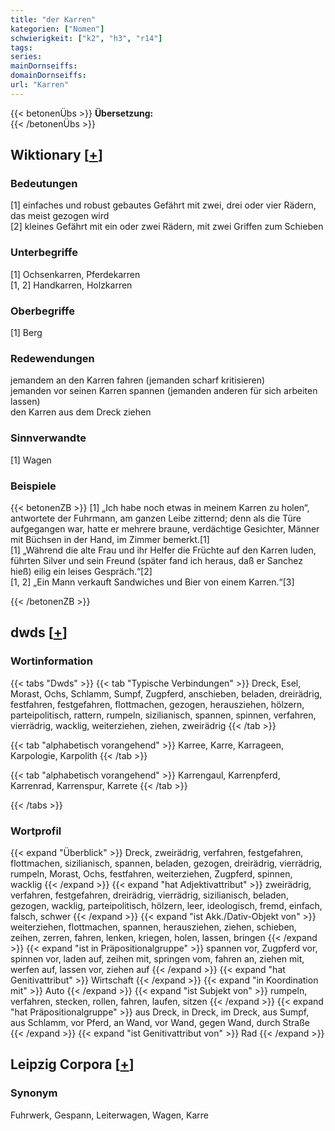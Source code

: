 ```yaml
---
title: "der Karren"
kategorien: ["Nomen"]
schwierigkeit: ["k2", "h3", "r14"]
tags:
series:
mainDornseiffs:
domainDornseiffs:
url: "Karren"
---
```


{{< betonenÜbs >}}
**Übersetzung:**  
{{< /betonenÜbs >}}

## Wiktionary [[+](https://de.wiktionary.org/wiki/Karren)]

### Bedeutungen
[1] einfaches und robust gebautes Gefährt mit zwei, drei oder vier Rädern, das meist gezogen wird  
[2] kleines Gefährt mit ein oder zwei Rädern, mit zwei Griffen zum Schieben  

### Unterbegriffe
[1] Ochsenkarren, Pferdekarren  
[1, 2] Handkarren, Holzkarren  

### Oberbegriffe
[1] Berg  

### Redewendungen
jemandem an den Karren fahren (jemanden scharf kritisieren)  
jemanden vor seinen Karren spannen (jemanden anderen für sich arbeiten lassen)  
den Karren aus dem Dreck ziehen  

### Sinnverwandte
[1] Wagen  

### Beispiele
{{< betonenZB >}}
[1] „Ich habe noch etwas in meinem Karren zu holen“, antwortete der Fuhrmann, am ganzen Leibe zitternd; denn als die Türe aufgegangen war, hatte er mehrere braune, verdächtige Gesichter, Männer mit Büchsen in der Hand, im Zimmer bemerkt.[1]  
[1] „Während die alte Frau und ihr Helfer die Früchte auf den Karren luden, führten Silver und sein Freund (später fand ich heraus, daß er Sanchez hieß) eilig ein leises Gespräch.“[2]  
[1, 2] „Ein Mann verkauft Sandwiches und Bier von einem Karren.“[3]  

{{< /betonenZB >}}


## dwds [[+](https://www.dwds.de/wb/Karren)]

### Wortinformation
{{< tabs "Dwds" >}}
{{< tab "Typische Verbindungen" >}}
Dreck, Esel, Morast, Ochs, Schlamm, Sumpf, Zugpferd, anschieben, beladen, dreirädrig, festfahren, festgefahren, flottmachen, gezogen, herausziehen, hölzern, parteipolitisch, rattern, rumpeln, sizilianisch, spannen, spinnen, verfahren, vierrädrig, wacklig, weiterziehen, ziehen, zweirädrig
{{< /tab >}}

{{< tab "alphabetisch vorangehend" >}}
Karree, Karre, Karrageen, Karpologie, Karpolith
{{< /tab >}}

{{< tab "alphabetisch vorangehend" >}}
Karrengaul, Karrenpferd, Karrenrad, Karrenspur, Karrete
{{< /tab >}}

{{< /tabs >}}

### Wortprofil
{{< expand "Überblick" >}} Dreck, zweirädrig, verfahren, festgefahren, flottmachen, sizilianisch, spannen, beladen, gezogen, dreirädrig, vierrädrig, rumpeln, Morast, Ochs, festfahren, weiterziehen, Zugpferd, spinnen, wacklig {{< /expand >}}
{{< expand "hat Adjektivattribut" >}} zweirädrig, verfahren, festgefahren, dreirädrig, vierrädrig, sizilianisch, beladen, gezogen, wacklig, parteipolitisch, hölzern, leer, ideologisch, fremd, einfach, falsch, schwer {{< /expand >}}
{{< expand "ist Akk./Dativ-Objekt von" >}} weiterziehen, flottmachen, spannen, herausziehen, ziehen, schieben, zeihen, zerren, fahren, lenken, kriegen, holen, lassen, bringen {{< /expand >}}
{{< expand "ist in Präpositionalgruppe" >}} spannen vor, Zugpferd vor, spinnen vor, laden auf, zeihen mit, springen vom, fahren an, ziehen mit, werfen auf, lassen vor, ziehen auf {{< /expand >}}
{{< expand "hat Genitivattribut" >}} Wirtschaft {{< /expand >}}
{{< expand "in Koordination mit" >}} Auto {{< /expand >}}
{{< expand "ist Subjekt von" >}} rumpeln, verfahren, stecken, rollen, fahren, laufen, sitzen {{< /expand >}}
{{< expand "hat Präpositionalgruppe" >}} aus Dreck, in Dreck, im Dreck, aus Sumpf, aus Schlamm, vor Pferd, an Wand, vor Wand, gegen Wand, durch Straße {{< /expand >}}
{{< expand "ist Genitivattribut von" >}} Rad {{< /expand >}}

## Leipzig Corpora [[+](https://corpora.uni-leipzig.de/en/res?word=Karren&corpusId=deu_newscrawl-public_2018)]


### Synonym
Fuhrwerk, Gespann, Leiterwagen, Wagen, Karre

